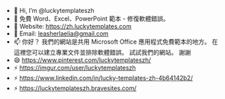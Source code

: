 - 👋 Hi, I’m @luckytemplateszh
- 👀 免費 Word、Excel、PowerPoint 範本 - 修復軟體錯誤。
- 🌱 Website: https://zh.luckytemplates.com
- 💞️ Email: leasherlaelia@gmail.com
- 📫 你好？ 我們的網站是共用 Microsoft Office 應用程式免費範本的地方。 在這裡您可以建立專業文件並排除軟體錯誤。 試試我們的網站。 謝謝
- 😄 https://www.pinterest.com/luckytemplateszh/
- ⚡ https://imgur.com/user/luckytemplateszh
- ⚡ https://www.linkedin.com/in/lucky-templates-zh-4b64142b2/
- ⚡ https://luckytemplateszh.bravesites.com/
<!---
luckytemplateszh/luckytemplateszh is a ✨ special ✨ repository because its `README.md` (this file) appears on your GitHub profile.
You can click the Preview link to take a look at your changes.
--->
